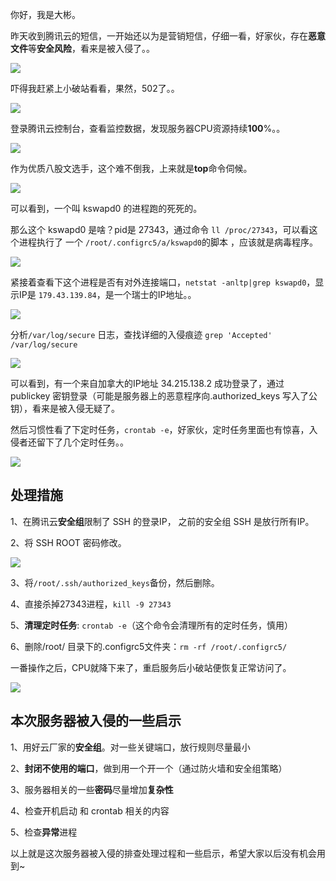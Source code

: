 你好，我是大彬。

昨天收到腾讯云的短信，一开始还以为是营销短信，仔细一看，好家伙，存在**恶意文件**等**安全风险**，看来是被入侵了。。

![](http://img.topjavaer.cn/img/202312290909237.png)

吓得我赶紧上小破站看看，果然，502了。。

![](http://img.topjavaer.cn/img/202312290849848.png)

登录腾讯云控制台，查看监控数据，发现服务器CPU资源持续**100**%。。

![](http://img.topjavaer.cn/img/202312290849903.png)

作为优质八股文选手，这个难不倒我，上来就是**top**命令伺候。

![](http://img.topjavaer.cn/img/202312290751593.png)

可以看到，一个叫 kswapd0 的进程跑的死死的。

那么这个 kswapd0 是啥？pid是 27343，通过命令 `ll /proc/27343`，可以看这个进程执行了 一个 `/root/.configrc5/a/kswapd0`的脚本 ，应该就是病毒程序。

![](http://img.topjavaer.cn/img/202312290819646.png)

紧接着查看下这个进程是否有对外连接端口，`netstat -anltp|grep kswapd0`，显示IP是 `179.43.139.84`，是一个瑞士的IP地址。。

![](http://img.topjavaer.cn/img/202312290803351.png)

分析`/var/log/secure` 日志，查找详细的入侵痕迹 `grep 'Accepted' /var/log/secure`

![](http://img.topjavaer.cn/img/202312291022633.png)

可以看到，有一个来自加拿大的IP地址 34.215.138.2 成功登录了，通过 publickey 密钥登录（可能是服务器上的恶意程序向.authorized_keys 写入了公钥），看来是被入侵无疑了。

然后习惯性看了下定时任务，`crontab -e`，好家伙，定时任务里面也有惊喜，入侵者还留下了几个定时任务。。

![](http://img.topjavaer.cn/img/202312290823467.png)

## 处理措施

1、在腾讯云**安全组**限制了 SSH 的登录IP， 之前的安全组 SSH 是放行所有IP。

2、将 SSH ROOT 密码修改。

![](http://img.topjavaer.cn/img/202312290917431.png)

3、将`/root/.ssh/authorized_keys`备份，然后删除。

4、直接杀掉27343进程，`kill -9 27343`

5、**清理定时任务**: `crontab -e`（这个命令会清理所有的定时任务，慎用）

6、删除/root/ 目录下的.configrc5文件夹：`rm -rf /root/.configrc5/`



一番操作之后，CPU就降下来了，重启服务后小破站便恢复正常访问了。

![](http://img.topjavaer.cn/img/202312290840463.png)



## 本次服务器被入侵的一些启示

1、用好云厂家的**安全组**。对一些关键端口，放行规则尽量最小

2、**封闭不使用的端口**，做到用一个开一个（通过防火墙和安全组策略）

3、服务器相关的一些**密码**尽量增加**复杂性**

4、检查开机启动 和 crontab 相关的内容

5、检查**异常**进程



以上就是这次服务器被入侵的排查处理过程和一些启示，希望大家以后没有机会用到~







